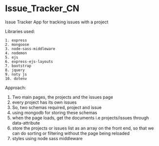 # Issue_Tracker_CN
 Issue Tracker App for tracking issues with a project



Libraries used:

	1. express
	2. mongoose
	3. node-sass-middleware
	4. nodemon
	5. ejs
	6. express-ejs-layouts
	7. bootstrap
	8. jquery
	9. noty js
    10. dotenv




Approach: 

1) Two main pages, the projects and the issues page
2) every project has its own issues
3) So, two schemas required, project and issue
4) using mongodb for storing these schemas
5) when the page loads, get the documents i.e projects/issues through data-attribute 
6) store the projects or issues list as an array on the front end, so that we can do sorting or filtering without the page  being reloaded
7) styles using node sass middleware